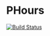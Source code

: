 # PHours
[![Build Status](http://subzeropl.ddns.net:9999/job/PHours/6/badge/icon)](http://subzeropl.ddns.net:9999/job/PHours/6/)
